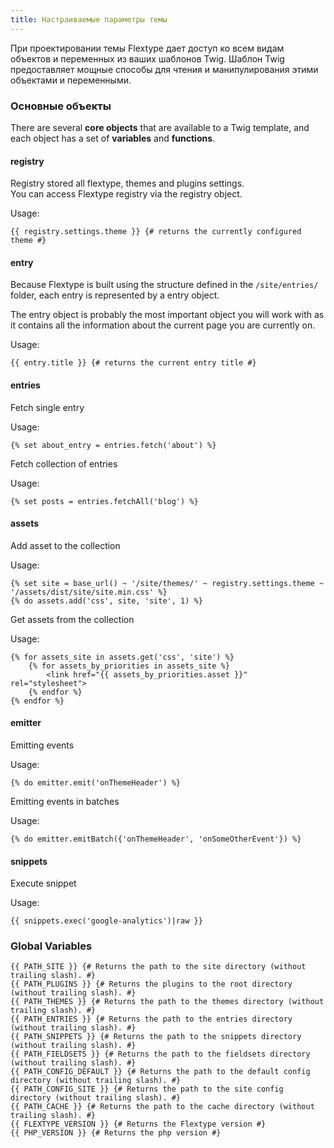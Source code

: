 ```yaml
---
title: Настраиваемые параметры темы
---
```


При проектировании темы Flextype дает доступ ко всем видам объектов и переменных из ваших шаблонов Twig. Шаблон Twig предоставляет мощные способы для чтения и манипулирования этими объектами и переменными.

### Основные объекты

There are several **core objects** that are available to a Twig template, and each object has a set of **variables** and **functions**.

#### registry

Registry stored all flextype, themes and plugins settings.<br /> You can access Flextype registry via the registry object.

Usage:

```
{{ registry.settings.theme }} {# returns the currently configured theme #}
```

#### entry

Because Flextype is built using the structure defined in the `/site/entries/` folder, each entry is represented by a entry object.

The entry object is probably the most important object you will work with as it contains all the information about the current page you are currently on.

Usage:

```
{{ entry.title }} {# returns the current entry title #}
```

#### entries

Fetch single entry

Usage:

```
{% set about_entry = entries.fetch('about') %}
```

Fetch collection of entries

Usage:

```
{% set posts = entries.fetchAll('blog') %}
```

#### assets

Add asset to the collection

Usage:

```
{% set site = base_url() ~ '/site/themes/' ~ registry.settings.theme ~ '/assets/dist/site/site.min.css' %}
{% do assets.add('css', site, 'site', 1) %}
```

Get assets from the collection

Usage:

```
{% for assets_site in assets.get('css', 'site') %}
    {% for assets_by_priorities in assets_site %}
        <link href="{{ assets_by_priorities.asset }}" rel="stylesheet">
    {% endfor %}
{% endfor %}
```

#### emitter

Emitting events

Usage:
```
{% do emitter.emit('onThemeHeader') %}
```

Emitting events in batches

Usage:

```
{% do emitter.emitBatch({'onThemeHeader', 'onSomeOtherEvent'}) %}
```

#### snippets

Execute snippet

Usage:

```
{{ snippets.exec('google-analytics')|raw }}
```

### Global Variables

```
{{ PATH_SITE }} {# Returns the path to the site directory (without trailing slash). #}
{{ PATH_PLUGINS }} {# Returns the plugins to the root directory (without trailing slash). #}
{{ PATH_THEMES }} {# Returns the path to the themes directory (without trailing slash). #}
{{ PATH_ENTRIES }} {# Returns the path to the entries directory (without trailing slash). #}
{{ PATH_SNIPPETS }} {# Returns the path to the snippets directory (without trailing slash). #}
{{ PATH_FIELDSETS }} {# Returns the path to the fieldsets directory (without trailing slash). #}
{{ PATH_CONFIG_DEFAULT }} {# Returns the path to the default config directory (without trailing slash). #}
{{ PATH_CONFIG_SITE }} {# Returns the path to the site config directory (without trailing slash). #}
{{ PATH_CACHE }} {# Returns the path to the cache directory (without trailing slash). #}
{{ FLEXTYPE_VERSION }} {# Returns the Flextype version #}
{{ PHP_VERSION }} {# Returns the php version #}
```
